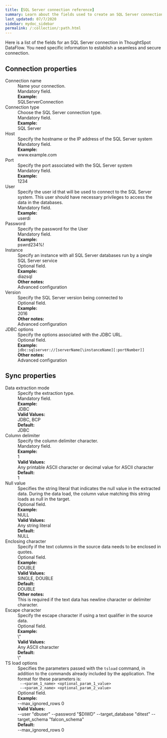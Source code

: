 ```yaml
---
title: [SQL Server connection reference]
summary: Learn about the fields used to create an SQL Server connection with ThoughtSpot DataFlow.
last_updated: 07/7/2020
sidebar: mydoc_sidebar
permalink: /:collection/:path.html
---
```


Here is a list of the fields for an SQL Server connection in ThoughtSpot DataFlow. You need specific information to establish a seamless and secure connection.

## Connection properties

<dl id="dataflow-sql-server-connection-properties">
<dlentry id="dataflow-sql-server-conn-connection-name"><dt>Connection name</dt><dd id="connection-name-description">Name your connection.</dd><dd id="connection-name-required">Mandatory field.</dd><dd id="connection-name-example"><strong>Example:</strong><br/>SQLServerConnection</dd></dlentry>
<dlentry id="dataflow-sql-server-conn-connection-type"><dt>Connection type</dt><dd id="connection-type-description">Choose the SQL Server connection type.</dd><dd id="connection-type-required">Mandatory field.</dd><dd id="connection-type-example"><strong>Example:</strong><br/>SQL Server</dd></dlentry>
<dlentry id="dataflow-sql-server-conn-host"><dt>Host</dt><dd id="host-description">Specify the hostname or the IP address of the SQL Server system</dd><dd id="host-required">Mandatory field.</dd><dd id="host-example"><strong>Example:</strong><br/>www.example.com</dd></dlentry>
<dlentry id="dataflow-sql-server-conn-port"><dt>Port</dt><dd id="port-description">Specify the port associated with the SQL Server system</dd><dd id="port-required">Mandatory field.</dd><dd id="port-example"><strong>Example:</strong><br/>1234</dd></dlentry>
<dlentry id="dataflow-sql-server-conn-user"><dt>User</dt><dd id="user-description">Specify the user id that will be used to connect to the SQL Server system. This user should have necessary privileges to access the data in the databases.</dd><dd id="user-required">Mandatory field.</dd><dd id="user-example"><strong>Example:</strong><br/>userdi</dd></dlentry>
<dlentry id="dataflow-sql-server-conn-password"><dt>Password</dt><dd id="password-description">Specify the password for the User</dd><dd id="password-required">Mandatory field.</dd><dd id="password-example"><strong>Example:</strong><br/>pswrd234%!</dd></dlentry>
<dlentry id="dataflow-sql-server-conn-instance"><dt>Instance</dt><dd id="instance-description">Specify an instance with all SQL Server databases run by a single SQL Server service</dd><dd id="instance-required">Optional field.</dd><dd id="instance-example"><strong>Example:</strong><br/>diazsql </dd><dd id="instance-other"><strong>Other notes:</strong><br/>Advanced configuration</dd></dlentry>
<dlentry id="dataflow-sql-server-conn-version"><dt>Version</dt><dd id="version-description">Specify the SQL Server version being connected to</dd><dd id="version-required">Optional field.</dd><dd id="version-example"><strong>Example:</strong><br/>2016</dd><dd id="version-other"><strong>Other notes:</strong><br/>Advanced configuration</dd></dlentry>
<dlentry id="dataflow-sql-server-conn-jdbc-options"><dt>JDBC options</dt><dd id="jdbc-options-description">Specify the options associated with the JDBC URL.</dd><dd id="jdbc-options-required">Optional field.</dd><dd id="jdbc-options-example"><strong>Example:</strong><br/><code>jdbc:sqlserver://[serverName[\instanceName][:portNumber]]</code></dd><dd id="jdbc-options-other"><strong>Other notes:</strong><br/>Advanced configuration</dd></dlentry>
</dl>

## Sync properties

<dl id="dataflow-sql-server-sync-properties">
<dlentry id="dataflow-sql-server-sync-data-extraction-mode"><dt>Data extraction mode</dt><dd id="data-extraction-mode-description">Specify the extraction type.</dd><dd id="data-extraction-mode-required">Mandatory field.</dd><dd id="data-extraction-mode-example"><strong>Example:</strong><br/>JDBC</dd><dd id="data-extraction-mode-valid-values"><strong>Valid Values:</strong><br/>JDBC, BCP</dd><dd id="data-extraction-mode-default"><strong>Default:</strong><br/>JDBC</dd></dlentry>
<dlentry id="dataflow-sql-server-sync-column-delimiter"><dt>Column delimiter</dt><dd id="column-delimiter-description">Specify the column delimiter character.</dd><dd id="column-delimiter-required">Mandatory field.</dd><dd id="column-delimiter-example"><strong>Example:</strong><br/>1</dd><dd id="column-delimiter-valid-values"><strong>Valid Values:</strong><br/>Any printable ASCII character or decimal value for ASCII character</dd><dd id="column-delimiter-default"><strong>Default:</strong><br/>1</dd></dlentry>
<dlentry id="dataflow-sql-server-sync-null-value"><dt>Null value</dt><dd id="null-value-description">Specifies the string literal that indicates the null value in the extracted data. During the data load, the column value matching this string loads as null in the target.</dd><dd id="null-value-required">Optional field.</dd><dd id="null-value-example"><strong>Example:</strong><br/>NULL</dd><dd id="null-value-valid-values"><strong>Valid Values:</strong><br/>Any string literal</dd><dd id="null-value-default"><strong>Default:</strong><br/>NULL</dd></dlentry>
<dlentry id="dataflow-sql-server-sync-enclosing-character"><dt>Enclosing character</dt><dd id="enclosing-character-description">Specify if the text columns in the source data needs to be enclosed in quotes.</dd><dd id="enclosing-character-required">Optional field.</dd><dd id="enclosing-character-example"><strong>Example:</strong><br/>DOUBLE</dd><dd id="enclosing-character-valid-values"><strong>Valid Values:</strong><br/>SINGLE, DOUBLE</dd><dd id="enclosing-character-default"><strong>Default:</strong><br/>DOUBLE</dd><dd id="enclosing-character-other"><strong>Other notes:</strong><br/>This is required if the text data has newline character or delimiter character.</dd></dlentry>
<dlentry id="dataflow-sql-server-sync-escape-character"><dt>Escape character</dt><dd id="escape-character-description">Specify the escape character if using a text qualifier in the source data.</dd><dd id="escape-character-required">Optional field.</dd><dd id="escape-character-example"><strong>Example:</strong><br/>\"</dd><dd id="escape-character-valid-values"><strong>Valid Values:</strong><br/>Any ASCII character</dd><dd id="escape-character-default"><strong>Default:</strong><br/>\"</dd></dlentry>
<dlentry id="dataflow-sql-server-sync-ts-load-options"><dt>TS load options</dt><dd id="ts-load-options-description">Specifies the parameters passed with the <code>tsload</code> command, in addition to the commands already included by the application. The format for these parameters is:<br/><code> --&lt;param_1_name&gt; &lt;optional_param_1_value&gt;</code><br/><code> --&lt;param_2_name&gt; &lt;optional_param_2_value&gt;</code></dd><dd id="ts-load-options-required">Optional field.</dd><dd id="ts-load-options-example"><strong>Example:</strong><br/>--max_ignored_rows 0</dd><dd id="ts-load-options-valid-values"><strong>Valid Values:</strong><br/>--user "dbuser" --password "$DIWD" --target_database "ditest" --target_schema "falcon_schema"</dd><dd id="ts-load-options-default"><strong>Default:</strong><br/>--max_ignored_rows 0</dd></dlentry></dl>
